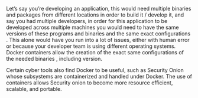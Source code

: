 Let’s say you’re developing an application, this would need multiple binaries and packages from different locations in order to build it / develop it, and say you had multiple developers, in order for this application to be developed across multiple machines you would need to have the same versions of these programs and binaries and the same exact configurations . This alone would have you run into a lot of issues, either with human error or because your developer team is using different operating systems. Docker containers allow the creation of the exact same configurations of the needed binaries , including version.

Certain cyber tools also find Docker to be useful, such as Security Onion whose subsystems are containerized and handled under Docker. The use of containers allows Security onion  to become more resource efficient, scalable, and portable.
